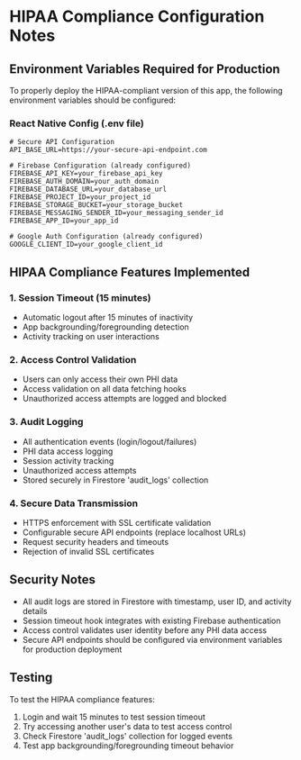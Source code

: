 # HIPAA Compliance Configuration Notes

## Environment Variables Required for Production

To properly deploy the HIPAA-compliant version of this app, the following environment variables should be configured:

### React Native Config (.env file)
```
# Secure API Configuration
API_BASE_URL=https://your-secure-api-endpoint.com

# Firebase Configuration (already configured)
FIREBASE_API_KEY=your_firebase_api_key
FIREBASE_AUTH_DOMAIN=your_auth_domain
FIREBASE_DATABASE_URL=your_database_url
FIREBASE_PROJECT_ID=your_project_id
FIREBASE_STORAGE_BUCKET=your_storage_bucket
FIREBASE_MESSAGING_SENDER_ID=your_messaging_sender_id
FIREBASE_APP_ID=your_app_id

# Google Auth Configuration (already configured)
GOOGLE_CLIENT_ID=your_google_client_id
```

## HIPAA Compliance Features Implemented

### 1. Session Timeout (15 minutes)
- Automatic logout after 15 minutes of inactivity
- App backgrounding/foregrounding detection
- Activity tracking on user interactions

### 2. Access Control Validation
- Users can only access their own PHI data
- Access validation on all data fetching hooks
- Unauthorized access attempts are logged and blocked

### 3. Audit Logging
- All authentication events (login/logout/failures)
- PHI data access logging
- Session activity tracking
- Unauthorized access attempts
- Stored securely in Firestore 'audit_logs' collection

### 4. Secure Data Transmission
- HTTPS enforcement with SSL certificate validation
- Configurable secure API endpoints (replace localhost URLs)
- Request security headers and timeouts
- Rejection of invalid SSL certificates

## Security Notes

- All audit logs are stored in Firestore with timestamp, user ID, and activity details
- Session timeout hook integrates with existing Firebase authentication
- Access control validates user identity before any PHI data access
- Secure API endpoints should be configured via environment variables for production deployment

## Testing

To test the HIPAA compliance features:
1. Login and wait 15 minutes to test session timeout
2. Try accessing another user's data to test access control
3. Check Firestore 'audit_logs' collection for logged events
4. Test app backgrounding/foregrounding timeout behavior